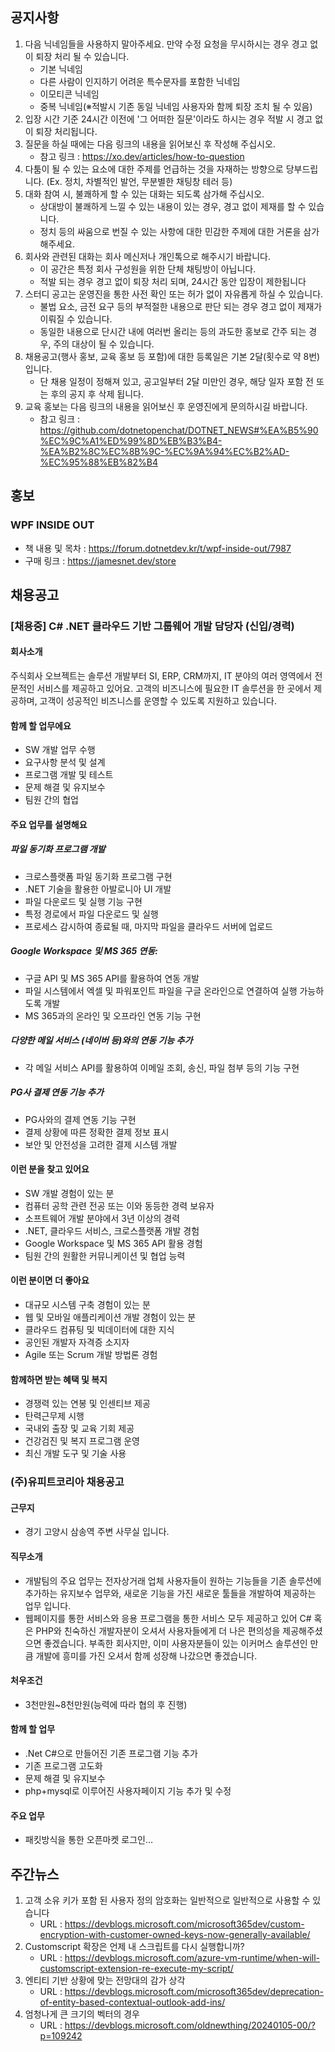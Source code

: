 ## 공지사항

1. 다음 닉네임들을 사용하지 말아주세요. 만약 수정 요청을 무시하시는 경우 경고 없이 퇴장 처리 될 수 있습니다.
   * 기본 닉네임
   * 다른 사람이 인지하기 어려운 특수문자를 포함한 닉네임
   * 이모티콘 닉네임
   * 중복 닉네임(※적발시 기존 동일 닉네임 사용자와 함께 퇴장 조치 될 수 있음)
2. 입장 시간 기준 24시간 이전에 '그 어떠한 질문'이라도 하시는 경우 적발 시 경고 없이 퇴장 처리됩니다.
3. 질문을 하실 때에는 다음 링크의 내용을 읽어보신 후 작성해 주십시오. 
   * 참고 링크 : https://xo.dev/articles/how-to-question
4. 다툼이 될 수 있는 요소에 대한 주제를 언급하는 것을 자재하는 방향으로 당부드립니다.
   (Ex. 정치, 차별적인 발언, 무분별한 채팅창 테러 등)
5. 대화 참여 시, 불쾌하게 할 수 있는 대화는 되도록 삼가해 주십시오.
   * 상대방이 불쾌하게 느낄 수 있는 내용이 있는 경우, 경고 없이 제재를 할 수 있습니다.
   * 정치 등의 싸움으로 번질 수 있는 사항에 대한 민감한 주제에 대한 거론을 삼가해주세요.
6. 회사와 관련된 대화는 회사 메신저나 개인톡으로 해주시기 바랍니다. 
   * 이 공간은 특정 회사 구성원을 위한 단체 채팅방이 아닙니다. 
   * 적발 되는 경우 경고 없이 퇴장 처리 되며, 24시간 동안 입장이 제한됩니다
7. 스터디 공고는 운영진을 통한 사전 확인 또는 허가 없이 자유롭게 하실 수 있습니다.
   * 불법 요소, 금전 요구 등의 부적절한 내용으로 판단 되는 경우 경고 없이 제재가 이뤄질 수 있습니다.
   * 동일한 내용으로 단시간 내에 여러번 올리는 등의 과도한 홍보로 간주 되는 경우, 주의 대상이 될 수 있습니다.
8. 채용공고(행사 홍보, 교육 홍보 등 포함)에 대한 등록일은 기본 2달(횟수로 약 8번)입니다.
   * 단 채용 일정이 정해져 있고, 공고일부터 2달 미만인 경우, 해당 일자 포함 전 또는 후의 공지 후 삭제 됩니다.
9. 교육 홍보는 다음 링크의 내용을 읽어보신 후 운영진에게 문의하시길 바랍니다.
   * 참고 링크 : https://github.com/dotnetopenchat/DOTNET_NEWS#%EA%B5%90%EC%9C%A1%ED%99%8D%EB%B3%B4-%EA%B2%8C%EC%8B%9C-%EC%9A%94%EC%B2%AD-%EC%95%88%EB%82%B4

## 홍보

### WPF INSIDE OUT
  * 책 내용 및 목차 : https://forum.dotnetdev.kr/t/wpf-inside-out/7987
  * 구매 링크 : https://jamesnet.dev/store

## 채용공고

### [채용중] C# .NET 클라우드 기반 그룹웨어 개발 담당자 (신입/경력)

#### 회사소개
주식회사 오브젝트는 솔루션 개발부터 SI, ERP, CRM까지, IT 분야의 여러 영역에서 전문적인 서비스를 제공하고 있어요.
고객의 비즈니스에 필요한 IT 솔루션을 한 곳에서 제공하며, 고객이 성공적인 비즈니스를 운영할 수 있도록 지원하고 있습니다.

#### 함께 할 업무에요
* SW 개발 업무 수행
* 요구사항 분석 및 설계
* 프로그램 개발 및 테스트
* 문제 해결 및 유지보수
* 팀원 간의 협업

#### 주요 업무를 설명해요
##### 파일 동기화 프로그램 개발
* 크로스플랫폼 파일 동기화 프로그램 구현
* .NET 기술을 활용한 아발로니아 UI 개발
* 파일 다운로드 및 실행 기능 구현
* 특정 경로에서 파일 다운로드 및 실행
* 프로세스 감시하여 종료될 때, 마지막 파일을 클라우드 서버에 업로드

##### Google Workspace 및 MS 365 연동:
* 구글 API 및 MS 365 API를 활용하여 연동 개발
* 파일 시스템에서 엑셀 및 파워포인트 파일을 구글 온라인으로 연결하여 실행 가능하도록 개발
* MS 365과의 온라인 및 오프라인 연동 기능 구현

##### 다양한 메일 서비스 (네이버 등)와의 연동 기능 추가
* 각 메일 서비스 API를 활용하여 이메일 조회, 송신, 파일 첨부 등의 기능 구현

##### PG사 결제 연동 기능 추가
* PG사와의 결제 연동 기능 구현
* 결제 상황에 따른 정확한 결제 정보 표시
* 보안 및 안전성을 고려한 결제 시스템 개발

#### 이런 분을 찾고 있어요
* SW 개발 경험이 있는 분
* 컴퓨터 공학 관련 전공 또는 이와 동등한 경력 보유자
* 소프트웨어 개발 분야에서 3년 이상의 경력
* .NET, 클라우드 서비스, 크로스플랫폼 개발 경험
* Google Workspace 및 MS 365 API 활용 경험
* 팀원 간의 원활한 커뮤니케이션 및 협업 능력

#### 이런 분이면 더 좋아요
* 대규모 시스템 구축 경험이 있는 분
* 웹 및 모바일 애플리케이션 개발 경험이 있는 분
* 클라우드 컴퓨팅 및 빅데이터에 대한 지식
* 공인된 개발자 자격증 소지자
* Agile 또는 Scrum 개발 방법론 경험

#### 함께하면 받는 혜택 및 복지
* 경쟁력 있는 연봉 및 인센티브 제공
* 탄력근무제 시행
* 국내외 출장 및 교육 기회 제공
* 건강검진 및 복지 프로그램 운영
* 최신 개발 도구 및 기술 사용

### (주)유피트코리아 채용공고

#### 근무지
- 경기 고양시 삼송역 주변 사무실 입니다.

#### 직무소개
- 개발팀의 주요 업무는 전자상거래 업체 사용자들이 원하는 기능들을 기존 솔루션에 추가하는 유지보수 업무와,
새로운 기능을 가진 새로운 툴들을 개발하여 제공하는 업무 입니다. 
- 웹페이지를 통한 서비스와 응용 프로그램을 통한 서비스 모두 제공하고 있어 C# 혹은 PHP와 친숙하신 개발자분이 오셔서 사용자들에게 더 나은 편의성을 제공해주셨으면 좋겠습니다.
부족한 회사지만, 이미 사용자분들이 있는 이커머스 솔루션인 만큼 개발에 흥미를 가진 오셔서 함께 성장해 나갔으면 좋겠습니다.

#### 처우조건
- 3천만원~8천만원(능력에 따라 협의 후 진행)

#### 함께 할 업무
- .Net C#으로 만들어진 기존 프로그램 기능 추가
- 기존 프로그램 고도화
- 문제 해결 및 유지보수
- php+mysql로 이루어진 사용자페이지 기능 추가 및 수정

#### 주요 업무
- 패킷방식을 통한 오픈마켓 로그인…

## 주간뉴스

1. 고객 소유 키가 포함 된 사용자 정의 암호화는 일반적으로 일반적으로 사용할 수 있습니다
   * URL : https://devblogs.microsoft.com/microsoft365dev/custom-encryption-with-customer-owned-keys-now-generally-available/
2. Customscript 확장은 언제 내 스크립트를 다시 실행합니까?
   * URL : https://devblogs.microsoft.com/azure-vm-runtime/when-will-customscript-extension-re-execute-my-script/
3. 엔티티 기반 상황에 맞는 전망대의 감가 상각
   * URL : https://devblogs.microsoft.com/microsoft365dev/deprecation-of-entity-based-contextual-outlook-add-ins/
4. 엄청나게 큰 크기의 벡터의 경우
   * URL : https://devblogs.microsoft.com/oldnewthing/20240105-00/?p=109242
